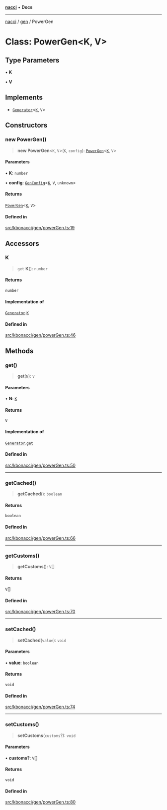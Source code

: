 [**nacci**](../../../README.md) • **Docs**

***

[nacci](../../../README.md) / [gen](../README.md) / PowerGen

# Class: PowerGen\<K, V\>

## Type Parameters

• **K**

• **V**

## Implements

- [`Generator`](../interfaces/Generator.md)\<[`K`](PowerGen.md#k), `V`\>

## Constructors

### new PowerGen()

> **new PowerGen**\<`K`, `V`\>(`K`, `config`): [`PowerGen`](PowerGen.md)\<[`K`](PowerGen.md#k), `V`\>

#### Parameters

• **K**: `number`

• **config**: [`GenConfig`](../interfaces/GenConfig.md)\<[`K`](PowerGen.md#k), `V`, `unknown`\>

#### Returns

[`PowerGen`](PowerGen.md)\<[`K`](PowerGen.md#k), `V`\>

#### Defined in

[src/kbonacci/gen/powerGen.ts:19](https://github.com/havelessbemore/nacci/blob/21485e9dc2afbb8011ec9c684a1da3778babea29/src/kbonacci/gen/powerGen.ts#L19)

## Accessors

### K

> `get` **K**(): `number`

#### Returns

`number`

#### Implementation of

[`Generator`](../interfaces/Generator.md).[`K`](../interfaces/Generator.md#k)

#### Defined in

[src/kbonacci/gen/powerGen.ts:46](https://github.com/havelessbemore/nacci/blob/21485e9dc2afbb8011ec9c684a1da3778babea29/src/kbonacci/gen/powerGen.ts#L46)

## Methods

### get()

> **get**(`N`): `V`

#### Parameters

• **N**: [`K`](PowerGen.md#k)

#### Returns

`V`

#### Implementation of

[`Generator`](../interfaces/Generator.md).[`get`](../interfaces/Generator.md#get)

#### Defined in

[src/kbonacci/gen/powerGen.ts:50](https://github.com/havelessbemore/nacci/blob/21485e9dc2afbb8011ec9c684a1da3778babea29/src/kbonacci/gen/powerGen.ts#L50)

***

### getCached()

> **getCached**(): `boolean`

#### Returns

`boolean`

#### Defined in

[src/kbonacci/gen/powerGen.ts:66](https://github.com/havelessbemore/nacci/blob/21485e9dc2afbb8011ec9c684a1da3778babea29/src/kbonacci/gen/powerGen.ts#L66)

***

### getCustoms()

> **getCustoms**(): `V`[]

#### Returns

`V`[]

#### Defined in

[src/kbonacci/gen/powerGen.ts:70](https://github.com/havelessbemore/nacci/blob/21485e9dc2afbb8011ec9c684a1da3778babea29/src/kbonacci/gen/powerGen.ts#L70)

***

### setCached()

> **setCached**(`value`): `void`

#### Parameters

• **value**: `boolean`

#### Returns

`void`

#### Defined in

[src/kbonacci/gen/powerGen.ts:74](https://github.com/havelessbemore/nacci/blob/21485e9dc2afbb8011ec9c684a1da3778babea29/src/kbonacci/gen/powerGen.ts#L74)

***

### setCustoms()

> **setCustoms**(`customs`?): `void`

#### Parameters

• **customs?**: `V`[]

#### Returns

`void`

#### Defined in

[src/kbonacci/gen/powerGen.ts:80](https://github.com/havelessbemore/nacci/blob/21485e9dc2afbb8011ec9c684a1da3778babea29/src/kbonacci/gen/powerGen.ts#L80)
